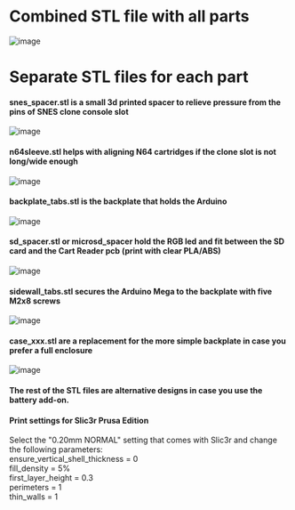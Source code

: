 # Combined STL file with all parts      

![image](https://dl.dropboxusercontent.com/s/4remnau0kni660i/combined_no_tabs.png?dl=1)   

# Separate STL files for each part    

#### snes_spacer.stl is a small 3d printed spacer to relieve pressure from the pins of SNES clone console slot   

![image](https://dl.dropboxusercontent.com/s/07slhy8pi9ujiri/snes_spacer.png?dl=1)   

#### n64sleeve.stl helps with aligning N64 cartridges if the clone slot is not long/wide enough   
![image](https://dl.dropboxusercontent.com/s/s6jxobazww3sm81/n64sleeve.png?dl=1)   

#### backplate_tabs.stl is the backplate that holds the Arduino    

![image](https://dl.dropboxusercontent.com/s/01v4d28lzbp1ue4/backplate16.png?dl=1)    

#### sd_spacer.stl or microsd_spacer hold the RGB led and fit between the SD card and the Cart Reader pcb (print with clear PLA/ABS)    

![image](https://dl.dropboxusercontent.com/s/2nujdtcrzvrh7hg/sd_spacer.png?dl=1)  

#### sidewall_tabs.stl secures the Arduino Mega to the backplate with five M2x8 screws    

![image](https://dl.dropboxusercontent.com/s/p7v2l37f1c130b4/sidewall.png?dl=1)  

#### case_xxx.stl are a replacement for the more simple backplate in case you prefer a full enclosure   

![image](https://dl.dropboxusercontent.com/s/gwr5q1q2gt2un7e/v17_case.png?dl=1)  

#### The rest of the STL files are alternative designs in case you use the battery add-on.    

#### Print settings for Slic3r Prusa Edition     
Select the "0.20mm NORMAL" setting that comes with Slic3r and change the following parameters:    
ensure_vertical_shell_thickness = 0     
fill_density = 5%    
first_layer_height = 0.3    
perimeters = 1    
thin_walls = 1    
